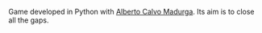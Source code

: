 Game developed in Python with [Alberto Calvo Madurga](https://github.com/AlbCalv). Its aim is to close all the gaps.
